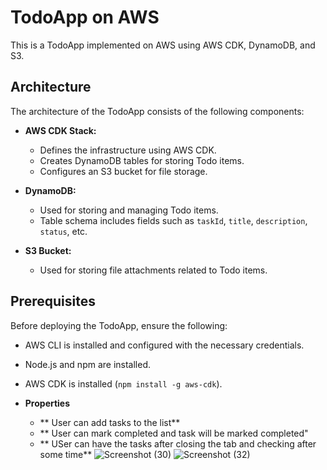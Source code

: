 # TodoApp on AWS

This is a TodoApp implemented on AWS using AWS CDK, DynamoDB, and S3.

## Architecture

The architecture of the TodoApp consists of the following components:

- **AWS CDK Stack:**
  - Defines the infrastructure using AWS CDK.
  - Creates DynamoDB tables for storing Todo items.
  - Configures an S3 bucket for file storage.

- **DynamoDB:**
  - Used for storing and managing Todo items.
  - Table schema includes fields such as `taskId`, `title`, `description`, `status`, etc.

- **S3 Bucket:**
  - Used for storing file attachments related to Todo items.

## Prerequisites

Before deploying the TodoApp, ensure the following:

- AWS CLI is installed and configured with the necessary credentials.
- Node.js and npm are installed.
- AWS CDK is installed (`npm install -g aws-cdk`).

- **Properties**
  - ** User can add tasks to the list**
  - ** User can mark completed and task will be marked completed"
  - ** USer can have the tasks after closing the tab and checking after some time**
![Screenshot (30)](https://github.com/raaz252/todo-aws/assets/63297432/b8fbab54-d34c-4e93-8ee1-1cee0126da17)
![Screenshot (32)](https://github.com/raaz252/todo-aws/assets/63297432/04313405-9b9b-4628-98d8-dd9d3383af70)



